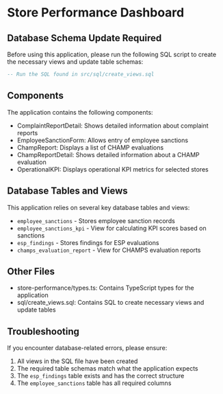 
# Store Performance Dashboard

## Database Schema Update Required

Before using this application, please run the following SQL script to create the necessary views and update table schemas:

```sql
-- Run the SQL found in src/sql/create_views.sql
```

## Components

The application contains the following components:

- ComplaintReportDetail: Shows detailed information about complaint reports
- EmployeeSanctionForm: Allows entry of employee sanctions
- ChampReport: Displays a list of CHAMP evaluations
- ChampReportDetail: Shows detailed information about a CHAMP evaluation
- OperationalKPI: Displays operational KPI metrics for selected stores

## Database Tables and Views

This application relies on several key database tables and views:

- `employee_sanctions` - Stores employee sanction records
- `employee_sanctions_kpi` - View for calculating KPI scores based on sanctions
- `esp_findings` - Stores findings for ESP evaluations
- `champs_evaluation_report` - View for CHAMPS evaluation reports

## Other Files

- store-performance/types.ts: Contains TypeScript types for the application
- sql/create_views.sql: Contains SQL to create necessary views and update tables

## Troubleshooting

If you encounter database-related errors, please ensure:
1. All views in the SQL file have been created
2. The required table schemas match what the application expects
3. The `esp_findings` table exists and has the correct structure
4. The `employee_sanctions` table has all required columns
